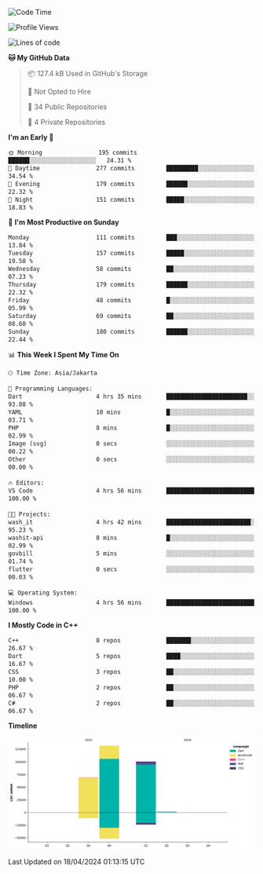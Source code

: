 <!--START_SECTION:waka-->
![Code Time](http://img.shields.io/badge/Code%20Time-67%20hrs%2035%20mins-blue)

![Profile Views](http://img.shields.io/badge/Profile%20Views-34-blue)

![Lines of code](https://img.shields.io/badge/From%20Hello%20World%20I%27ve%20Written-301.4%20thousand%20lines%20of%20code-blue)

**🐱 My GitHub Data** 

> 📦 127.4 kB Used in GitHub's Storage 
 > 
> 🚫 Not Opted to Hire
 > 
> 📜 34 Public Repositories 
 > 
> 🔑 4 Private Repositories 
 > 
**I'm an Early 🐤** 

```text
🌞 Morning                195 commits         ██████░░░░░░░░░░░░░░░░░░░   24.31 % 
🌆 Daytime                277 commits         █████████░░░░░░░░░░░░░░░░   34.54 % 
🌃 Evening                179 commits         ██████░░░░░░░░░░░░░░░░░░░   22.32 % 
🌙 Night                  151 commits         █████░░░░░░░░░░░░░░░░░░░░   18.83 % 
```
📅 **I'm Most Productive on Sunday** 

```text
Monday                   111 commits         ███░░░░░░░░░░░░░░░░░░░░░░   13.84 % 
Tuesday                  157 commits         █████░░░░░░░░░░░░░░░░░░░░   19.58 % 
Wednesday                58 commits          ██░░░░░░░░░░░░░░░░░░░░░░░   07.23 % 
Thursday                 179 commits         ██████░░░░░░░░░░░░░░░░░░░   22.32 % 
Friday                   48 commits          █░░░░░░░░░░░░░░░░░░░░░░░░   05.99 % 
Saturday                 69 commits          ██░░░░░░░░░░░░░░░░░░░░░░░   08.60 % 
Sunday                   180 commits         ██████░░░░░░░░░░░░░░░░░░░   22.44 % 
```


📊 **This Week I Spent My Time On** 

```text
🕑︎ Time Zone: Asia/Jakarta

💬 Programming Languages: 
Dart                     4 hrs 35 mins       ███████████████████████░░   93.08 % 
YAML                     10 mins             █░░░░░░░░░░░░░░░░░░░░░░░░   03.71 % 
PHP                      8 mins              █░░░░░░░░░░░░░░░░░░░░░░░░   02.99 % 
Image (svg)              0 secs              ░░░░░░░░░░░░░░░░░░░░░░░░░   00.22 % 
Other                    0 secs              ░░░░░░░░░░░░░░░░░░░░░░░░░   00.00 % 

🔥 Editors: 
VS Code                  4 hrs 56 mins       █████████████████████████   100.00 % 

🐱‍💻 Projects: 
wash_it                  4 hrs 42 mins       ████████████████████████░   95.23 % 
washit-api               8 mins              █░░░░░░░░░░░░░░░░░░░░░░░░   02.99 % 
govbill                  5 mins              ░░░░░░░░░░░░░░░░░░░░░░░░░   01.74 % 
flutter                  0 secs              ░░░░░░░░░░░░░░░░░░░░░░░░░   00.03 % 

💻 Operating System: 
Windows                  4 hrs 56 mins       █████████████████████████   100.00 % 
```

**I Mostly Code in C++** 

```text
C++                      8 repos             ███████░░░░░░░░░░░░░░░░░░   26.67 % 
Dart                     5 repos             ████░░░░░░░░░░░░░░░░░░░░░   16.67 % 
CSS                      3 repos             ██░░░░░░░░░░░░░░░░░░░░░░░   10.00 % 
PHP                      2 repos             ██░░░░░░░░░░░░░░░░░░░░░░░   06.67 % 
C#                       2 repos             ██░░░░░░░░░░░░░░░░░░░░░░░   06.67 % 
```



**Timeline**

![Lines of Code chart](https://raw.githubusercontent.com/PradiptaAhmad/PradiptaAhmad/main/assets/bar_graph.png)


 Last Updated on 18/04/2024 01:13:15 UTC
<!--END_SECTION:waka-->
